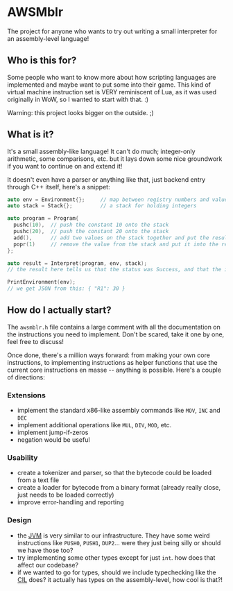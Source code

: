 # AWSMblr

The project for anyone who wants to try out writing a small interpreter for an assembly-level language!

## Who is this for?

Some people who want to know more about how scripting languages are implemented and maybe want to put some into their game.
This kind of virtual machine instruction set is VERY reminiscent of Lua, as it was used originally in WoW, so I wanted to start with that. :)

Warning: this project looks bigger on the outside. ;)

## What is it?

It's a small assembly-like language! It can't do much; integer-only arithmetic, some comparisons, etc. but it lays down some nice groundwork if you want to continue on and extend it!

It doesn't even have a parser or anything like that, just backend entry through C++ itself, here's a snippet:

```cpp
auto env = Environment{};     // map between registry numbers and values
auto stack = Stack{};         // a stack for holding integers

auto program = Program{
  pushc(10),  // push the constant 10 onto the stack
  pushc(20),  // push the constant 20 onto the stack
  add(),      // add two values on the stack together and put the result onto the stack
  popr(1)     // remove the value from the stack and put it into the registry R1
};

auto result = Interpret(program, env, stack);
// the result here tells us that the status was Success, and that the instruction pointer was on instruction 4

PrintEnvironment(env);
// we get JSON from this: { "R1": 30 }
```

## How do I actually start?

The `awsmblr.h` file contains a large comment with all the documentation on the instructions you need to implement. Don't be scared, take it one by one, feel free to discuss!

Once done, there's a million ways forward: from making your own core instructions, to implementing instructions as helper functions that use the current core instructions en masse -- anything is possible. Here's a couple of directions:

### Extensions

- implement the standard x86-like assembly commands like `MOV`, `INC` and `DEC`
- implement additional operations like `MUL`, `DIV`, `MOD`, etc.
- implement jump-if-zeros
- negation would be useful

### Usability

- create a tokenizer and parser, so that the bytecode could be loaded from a text file
- create a loader for bytecode from a binary format (already really close, just needs to be loaded correctly)
- improve error-handling and reporting

### Design

- the [JVM](https://docs.oracle.com/javase/specs/jvms/se7/html/jvms-6.html) is very similar to our infrastructure. They have some weird instructions like `PUSH0`, `PUSH1`, `DUP2`... were they just being silly or should we have those too?
- try implementing some other types except for just `int`. how does that affect our codebase?
- if we wanted to go for types, should we include typechecking like the [CIL](https://en.wikipedia.org/wiki/Common_Intermediate_Language) does? it actually has types on the assembly-level, how cool is that?!
